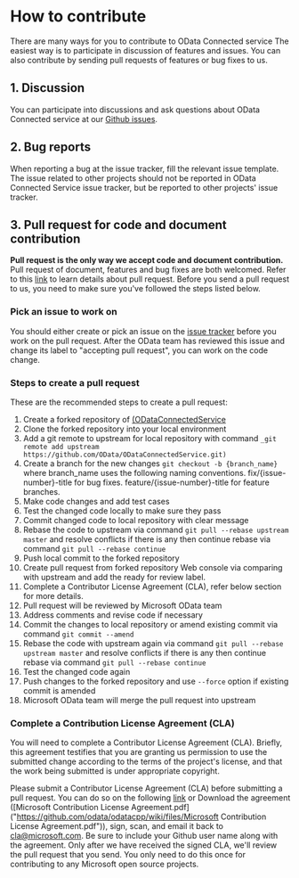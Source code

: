 # How to contribute

There are many ways for you to contribute to OData Connected service The easiest way is to participate in discussion of features and issues. You can also contribute by sending pull requests of features or bug fixes to us. 

## 1. Discussion

You can participate into discussions and ask questions about  OData Connected service at our [Github issues](https://github.com/OData/ODataConnectedService/issues).

## 2. Bug reports

When reporting a bug at the issue tracker, fill the relevant issue template. The issue related to other projects should not be reported in OData Connected Service issue tracker, but be reported to other projects' issue tracker.

## 3. Pull request for code and document contribution

**Pull request is the only way we accept code and document contribution.** Pull request of document, features and bug fixes are both welcomed. Refer to this [link](https://help.github.com/articles/using-pull-requests/) to learn details about pull request. Before you send a pull request to us, you need to make sure you've followed the steps listed below.

### Pick an issue to work on

You should either create or pick an issue on the [issue tracker](https://github.com/OData/ODataConnectedService/issues) before you work on the pull request. After the OData team has reviewed this issue and change its label to "accepting pull request", you can work on the code change.


### Steps to create a pull request

These are the recommended steps to create a pull request:

1. Create a forked repository of [(ODataConnectedService](https://github.com/OData/ODataConnectedService.git)
2. Clone the forked repository into your local environment
3. Add a git remote to upstream for local repository with command `_git remote add upstream https://github.com/OData/ODataConnectedService.git)`
4. Create a branch for the new changes `git checkout -b {branch_name}` where branch_name uses the following naming conventions. fix/{issue-number}-title for bug fixes. feature/{issue-number}-title for feature branches.
5. Make code changes and add test cases
6. Test the changed code locally to make sure they pass
7. Commit changed code to local repository with clear message
8. Rebase the code to upstream via command `git pull --rebase upstream master` and resolve conflicts if there is any then continue rebase via command `git pull --rebase continue`
9. Push local commit to the forked repository
10. Create pull request from forked repository Web console via comparing with upstream and add the ready for review label.
11. Complete a Contributor License Agreement (CLA), refer below section for more details.
12. Pull request will be reviewed by Microsoft OData team
13. Address comments and revise code if necessary
13. Commit the changes to local repository or amend existing commit via command `git commit --amend`
15. Rebase the code with upstream again via command `git pull --rebase upstream master` and resolve conflicts if there is any then continue rebase via command `git pull --rebase continue`
16. Test the changed code again
17. Push changes to the forked repository and use `--force` option if existing commit is amended
18. Microsoft OData team will merge the pull request into upstream

### Complete a Contribution License Agreement (CLA)

You will need to complete a Contributor License Agreement (CLA). Briefly, this agreement testifies that you are granting us permission to use the submitted change according to the terms of the project's license, and that the work being submitted is under appropriate copyright.

Please submit a Contributor License Agreement (CLA) before submitting a pull request. You can do so on the following [link](https://cla.opensource.microsoft.com/OData/ODataConnectedService) or Download the agreement ([Microsoft Contribution License Agreement.pdf]("https://github.com/odata/odatacpp/wiki/files/Microsoft Contribution License Agreement.pdf")), sign, scan, and email it back to [cla@microsoft.com](mailto:cla@microsoft.com). Be sure to include your Github user name along with the agreement. Only after we have received the signed CLA, we'll review the pull request that you send. You only need to do this once for contributing to any Microsoft open source projects.